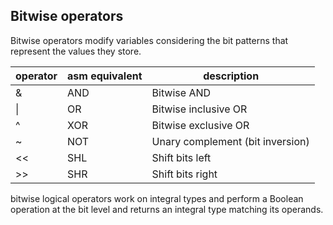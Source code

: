 ## Bitwise operators
Bitwise operators modify variables considering the bit patterns that represent the values they store.

| operator | asm equivalent | description |
|----------|----------------|-------------|
| & | AND | Bitwise AND |
| \| | OR | Bitwise inclusive OR |
| ^ | XOR | Bitwise exclusive OR |
| ~ | NOT | Unary complement (bit inversion) |
| << | SHL | Shift bits left |
| >> | SHR | Shift bits right |

bitwise logical operators work on integral types and perform a
Boolean operation at the bit level and returns an integral type matching
its operands.
